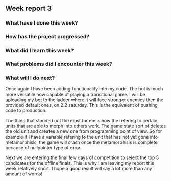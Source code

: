 ## Week report 3

### What have I done this week?

### How has the project progressed?

### What did I learn this week?

### What problems did I encounter this week?

### What will I do next?

Once again I have been adding functionality into my code. The bot is much more versatile now capable of playing a transitional game. 
I will be uploading my bot to the ladder where it will face stronger enemies then the provided default ones, on 2.2 saturday. This is the equivalent of pushing code to production. 

The thing that standed out the most for me is how the refering to certain units that are able to morph into others work. The game state sort of deletes the old unit and creates a new one from programming point of view. So for example if I have a variable refering to the unit that has not yet gone into metamorphisis, the game will crash once the metamorphisis is complete because of nullpointer type of error.

Next we are entering the final few days of competition to select the top 5 candidates for the offline finals. This is why I am leaving my report this week relatively short. I hope a good result will say a lot more than any amount of words! 
